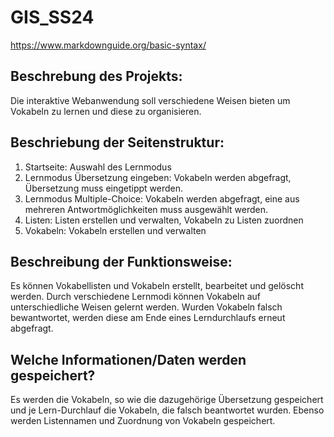 # GIS_SS24
https://www.markdownguide.org/basic-syntax/

## Beschrebung des Projekts: 
Die interaktive Webanwendung soll verschiedene Weisen bieten um Vokabeln zu lernen und diese zu organisieren.
## Beschriebung der Seitenstruktur:
1. Startseite: Auswahl des Lernmodus 
2. Lernmodus Übersetzung eingeben: Vokabeln werden abgefragt, Übersetzung muss eingetippt werden. 
3. Lernmodus Multiple-Choice: Vokabeln werden abgefragt, eine aus mehreren Antwortmöglichkeiten muss ausgewählt werden. 
4. Listen: Listen erstellen und verwalten, Vokabeln zu Listen zuordnen 
5. Vokabeln: Vokabeln erstellen und verwalten
## Beschreibung der Funktionsweise:
Es können Vokabellisten und Vokabeln erstellt, bearbeitet und gelöscht werden. 
Durch verschiedene Lernmodi können Vokabeln auf unterschiedliche Weisen gelernt werden. 
Wurden Vokabeln falsch bewantwortet, werden diese am Ende eines Lerndurchlaufs erneut abgefragt. 
## Welche Informationen/Daten werden  gespeichert? 
Es werden die Vokabeln, so wie die dazugehörige Übersetzung gespeichert und je Lern-Durchlauf die Vokabeln, die falsch beantwortet wurden. Ebenso werden Listennamen und Zuordnung von Vokabeln gespeichert. 
